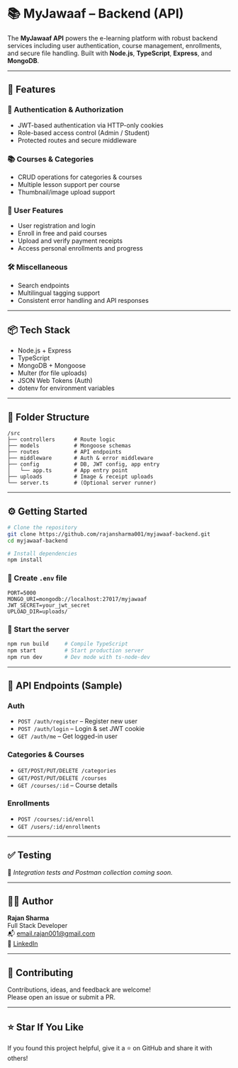 # 📚 MyJawaaf – Backend (API)

The **MyJawaaf API** powers the e-learning platform with robust backend services including user authentication, course management, enrollments, and secure file handling. Built with **Node.js**, **TypeScript**, **Express**, and **MongoDB**.

---

## 🚀 Features

### 🔐 Authentication & Authorization

- JWT-based authentication via HTTP-only cookies
- Role-based access control (Admin / Student)
- Protected routes and secure middleware

### 📚 Courses & Categories

- CRUD operations for categories & courses
- Multiple lesson support per course
- Thumbnail/image upload support

### 👥 User Features

- User registration and login
- Enroll in free and paid courses
- Upload and verify payment receipts
- Access personal enrollments and progress

### 🛠 Miscellaneous

- Search endpoints
- Multilingual tagging support
- Consistent error handling and API responses

---

## 📦 Tech Stack

- Node.js + Express
- TypeScript
- MongoDB + Mongoose
- Multer (for file uploads)
- JSON Web Tokens (Auth)
- dotenv for environment variables

---

## 📁 Folder Structure

```
/src
├── controllers      # Route logic
├── models           # Mongoose schemas
├── routes           # API endpoints
├── middleware       # Auth & error middleware
├── config           # DB, JWT config, app entry
│   └── app.ts       # App entry point
├── uploads          # Image & receipt uploads
└── server.ts        # (Optional server runner)
```

---

## ⚙️ Getting Started

```bash
# Clone the repository
git clone https://github.com/rajansharma001/myjawaaf-backend.git
cd myjawaaf-backend

# Install dependencies
npm install
```

### 🔐 Create `.env` file

```env
PORT=5000
MONGO_URI=mongodb://localhost:27017/myjawaaf
JWT_SECRET=your_jwt_secret
UPLOAD_DIR=uploads/
```

### 🚀 Start the server

```bash
npm run build     # Compile TypeScript
npm start         # Start production server
npm run dev       # Dev mode with ts-node-dev
```

---

## 📡 API Endpoints (Sample)

### Auth

- `POST /auth/register` – Register new user
- `POST /auth/login` – Login & set JWT cookie
- `GET /auth/me` – Get logged-in user

### Categories & Courses

- `GET/POST/PUT/DELETE /categories`
- `GET/POST/PUT/DELETE /courses`
- `GET /courses/:id` – Course details

### Enrollments

- `POST /courses/:id/enroll`
- `GET /users/:id/enrollments`

---

## ✅ Testing

🚧 _Integration tests and Postman collection coming soon._

---

## 👨‍💻 Author

**Rajan Sharma**  
Full Stack Developer  
📬 email.rajan001@gmail.com  
🔗 [LinkedIn](https://www.linkedin.com/in/rajan-sharma-280764337/)

---

## 🤝 Contributing

Contributions, ideas, and feedback are welcome!  
Please open an issue or submit a PR.

---

## ⭐ Star If You Like

If you found this project helpful, give it a ⭐ on GitHub and share it with others!
